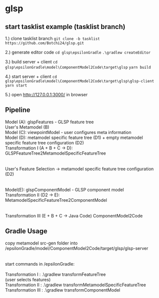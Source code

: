 # glsp


## start tasklist example (tasklist branch)

  1.) clone tasklist branch
  ``git clone -b tasklist https://github.com/Botchi24/glsp.git``
  
  2.) generate editor code
  ``cd glsp\epsilonGradle``
  ``.\gradlew createEditor``
  
  3.) build server + client
  ``cd glsp\epsilonGradle\model\ComponentModel2Code\target\glsp``
  ``yarn build``
  
  4.) start server + client
  ``cd glsp\epsilonGradle\model\ComponentModel2Code\target\glsp\glsp-client``
  ``yarn start``

  5.) open http://127.0.0.1:3000/ in browser

## Pipeline

  Model (A): glspFeatures - GLSP feature tree <br>
  User's Metamodel (B) <br>
  Model (C): viewpointModel - user configures meta information <br>
  Model (D): metamodel specific feature tree (D1) + empty metamodel specific feature tree configuration (D2) <br>
  Transformation I (A + B + C -> D): GLSPFeatureTree2MetamodelSpecificFeatureTree <br>
  <br>
  <br>
  User's Feature Selection -> metamodel specific feature tree configuration (D2) <br>
  <br>
  <br>
  Model(E): glspComponentModel - GLSP component model <br>
  Transformation II (D2 -> E): MetamodelSpecificFeatureTree2ComponentModel <br>
  <br>
  <br>
  Transformation III (E + B + C -> Java Code) ComponentModel2Code <br>


## Gradle Usage

  copy metamodel src-gen folder into /epsilonGradle/model/ComponentModel2Code/target/glsp/glsp-server <br>
  <br>
  <br>
  start commands in /epsilonGradle: <br>
  <br>
  Transformation I : .\gradlew transformFeatureTree <br>
  (user selects features) <br>
  Transformation II : .\gradlew transformMetamodelSpecificFeatureTree <br>
  Transformation III : .\gradlew transformComponentModel <br>
